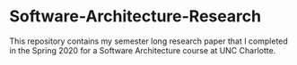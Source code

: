 # Software-Architecture-Research
This repository contains my semester long research paper that I completed in the Spring 2020 for a Software Architecture course at UNC Charlotte.
